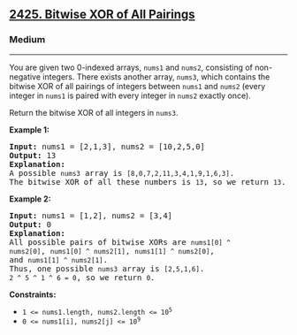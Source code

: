 ### <h2><a href="https://leetcode.com/problems/bitwise-xor-of-all-pairings/">2425. Bitwise XOR of All Pairings</a></h2>  
<h3>Medium</h3>  
<hr>  
<div>  
<p>You are given two 0-indexed arrays, <code>nums1</code> and <code>nums2</code>, consisting of non-negative integers. There exists another array, <code>nums3</code>, which contains the bitwise XOR of all pairings of integers between <code>nums1</code> and <code>nums2</code> (every integer in <code>nums1</code> is paired with every integer in <code>nums2</code> exactly once).</p>  

<p>Return the bitwise XOR of all integers in <code>nums3</code>.</p>  

<p><strong>Example 1:</strong></p>  
<pre><strong>Input:</strong> nums1 = [2,1,3], nums2 = [10,2,5,0]  
<strong>Output:</strong> 13  
<strong>Explanation:</strong>  
A possible <code>nums3</code> array is <code>[8,0,7,2,11,3,4,1,9,1,6,3]</code>.  
The bitwise XOR of all these numbers is <code>13</code>, so we return <code>13</code>.  
</pre>  

<p><strong>Example 2:</strong></p>  
<pre><strong>Input:</strong> nums1 = [1,2], nums2 = [3,4]  
<strong>Output:</strong> 0  
<strong>Explanation:</strong>  
All possible pairs of bitwise XORs are <code>nums1[0] ^ nums2[0]</code>, <code>nums1[0] ^ nums2[1]</code>, <code>nums1[1] ^ nums2[0]</code>,  
and <code>nums1[1] ^ nums2[1]</code>.  
Thus, one possible <code>nums3</code> array is <code>[2,5,1,6]</code>.  
<code>2 ^ 5 ^ 1 ^ 6 = 0</code>, so we return <code>0</code>.  
</pre>  

<p><strong>Constraints:</strong></p>  
<ul>  
<li><code>1 <= nums1.length, nums2.length <= 10<sup>5</sup></code></li>  
<li><code>0 <= nums1[i], nums2[j] <= 10<sup>9</sup></code></li>  
</ul>  
</div>  
